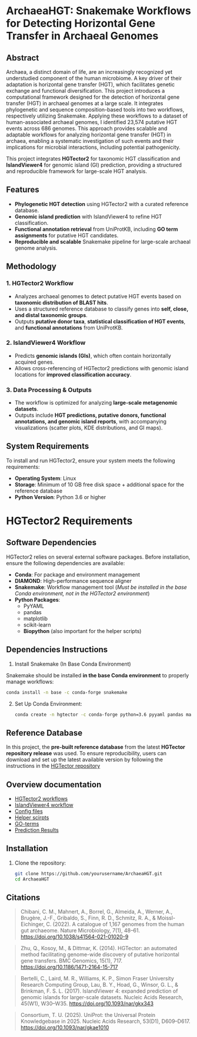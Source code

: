 # ArchaeaHGT: Snakemake Workflows for Detecting Horizontal Gene Transfer in Archaeal Genomes  

## Abstract  
Archaea, a distinct domain of life, are an increasingly recognized yet understudied component of the human microbiome. A key driver of their adaptation is horizontal gene transfer (HGT), which facilitates genetic exchange and functional diversification. This project introduces a computational framework designed for the detection of horizontal gene transfer (HGT) in archaeal genomes at a large scale. It integrates phylogenetic and sequence composition-based tools into two workflows, respectively utilizing Snakemake. Applying these workflows to a dataset of human-associated archaeal genomes, I identified 23,574 putative HGT events across 686 genomes. This approach provides scalable and adaptable workflows for analyzing horizontal gene transfer (HGT) in archaea, enabling a systematic investigation of such events and their implications for microbial interactions, including potential pathogenicity. 

This project integrates **HGTector2** for taxonomic HGT classification and **IslandViewer4** for genomic island (GI) prediction, providing a structured and reproducible framework for large-scale HGT analysis.  

## Features  
- **Phylogenetic HGT detection** using HGTector2 with a curated reference database.  
- **Genomic island prediction** with IslandViewer4 to refine HGT classification.  
- **Functional annotation retrieval** from UniProtKB, including **GO term assignments** for putative HGT candidates.  
- **Reproducible and scalable** Snakemake pipeline for large-scale archaeal genome analysis.  

## Methodology  
### 1. HGTector2 Workflow  
- Analyzes archaeal genomes to detect putative HGT events based on **taxonomic distribution of BLAST hits**.  
- Uses a structured reference database to classify genes into **self, close, and distal taxonomic groups**.  
- Outputs **putative donor taxa**, **statistical classification of HGT events**, and **functional annotations** from UniProtKB.  

### 2. IslandViewer4 Workflow  
- Predicts **genomic islands (GIs)**, which often contain horizontally acquired genes.  
- Allows cross-referencing of HGTector2 predictions with genomic island locations for **improved classification accuracy**.  

### 3. Data Processing & Outputs  
- The workflow is optimized for analyzing **large-scale metagenomic datasets**.  
- Outputs include **HGT predictions, putative donors, functional annotations, and genomic island reports**, with accompanying visualizations (scatter plots, KDE distributions, and GI maps).  

## System Requirements

To install and run HGTector2, ensure your system meets the following requirements:

- **Operating System**: Linux
- **Storage**: Minimum of 10 GB free disk space + additional space for the reference database
- **Python Version**: Python 3.6 or higher
  
# HGTector2 Requirements

## Software Dependencies

HGTector2 relies on several external software packages. Before installation, ensure the following dependencies are available:

- **Conda**: For package and environment management
- **DIAMOND**: High-performance sequence aligner
- **Snakemake**: Workflow management tool (*Must be installed in the base Conda environment, not in the HGTector2 environment*)
- **Python Packages**:
  - PyYAML
  - pandas
  - matplotlib
  - scikit-learn
  - **Biopython** (also important for the helper scripts)

## Dependencies Instructions

1. Install Snakemake (In Base Conda Environment)

Snakemake should be installed **in the base Conda environment** to properly manage workflows:
   ```bash
   conda install -n base -c conda-forge snakemake
   ```

2. Set Up Conda Environment:

   ```bash
   conda create -n hgtector -c conda-forge python=3.6 pyyaml pandas matplotlib scikit-learn biopython bioconda::diamond

## Reference Database
In this project, the **pre-built reference database** from the latest **HGTector repository release** was used. To ensure reproducibility, users can download and set up the latest available version by following the instructions in the [HGTector repository](https://github.com/qiyunlab/HGTector/blob/master/doc/database.md#pre-built-databases)

## Overview documentation
- [HGTector2 workflows](Snakemake_Workflows_HGTector2/HGTector2_workflows.md)
- [IslandViewer4 workflow](Snakemake_Workflow_Islandviewer4/IslandViewer4_workflow.md)
- [Config files](Config_files/Config_Files.md)
- [Helper scirpts](Helper_scripts/Helper_Scripts.md)
- [GO-terms](Helper_scripts/GO/GO_annotation.md)
- [Prediction Results](Prediction_Results/Prediction_Results.md)


## Installation   
1. Clone the repository:  
   ```bash
   git clone https://github.com/yourusername/ArchaeaHGT.git  
   cd ArchaeaHGT  

## Citations

>Chibani, C. M., Mahnert, A., Borrel, G., Almeida, A., Werner, A., Brugère, J.-F., Gribaldo, S., Finn, R. D., Schmitz, R. A., & Moissl-Eichinger, C. (2022). A catalogue of 1,167 genomes from the human gut archaeome. Nature Microbiology, 7(1), 48–61. https://doi.org/10.1038/s41564-021-01020-9

> Zhu, Q., Kosoy, M., & Dittmar, K. (2014). HGTector: an automated method facilitating genome-wide discovery of putative horizontal gene transfers. BMC Genomics, 15(1), 717. https://doi.org/10.1186/1471-2164-15-717

> Bertelli, C., Laird, M. R., Williams, K. P., Simon Fraser University Research Computing Group, Lau, B. Y., Hoad, G., Winsor, G. L., & Brinkman, F. S. L. (2017). IslandViewer 4: expanded prediction of genomic islands for larger-scale datasets. Nucleic Acids Research, 45(W1), W30–W35. https://doi.org/10.1093/nar/gkx343

> Consortium, T. U. (2025). UniProt: the Universal Protein Knowledgebase in 2025. Nucleic Acids Research, 53(D1), D609–D617. https://doi.org/10.1093/nar/gkae1010
